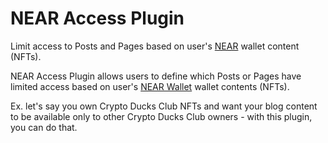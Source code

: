 NEAR Access Plugin
====================

Limit access to Posts and Pages based on user's [NEAR](https://www.near.co/) wallet content (NFTs).

NEAR Access Plugin allows users to define which Posts or Pages have limited access based on user's [NEAR Wallet](https://wallet.near.org/) wallet contents (NFTs).

Ex. let's say you own Crypto Ducks Club NFTs and want your blog content to be available only to other Crypto Ducks Club owners - with this plugin, you can do that.